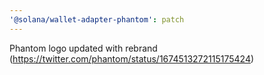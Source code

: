 ```yaml
---
'@solana/wallet-adapter-phantom': patch
---
```


Phantom logo updated with rebrand (https://twitter.com/phantom/status/1674513272115175424)
